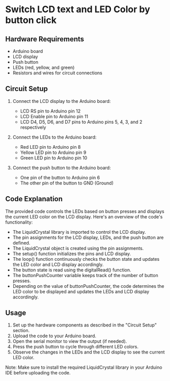 # Switch LCD text and LED Color by button click

## Hardware Requirements

- Arduino board
- LCD display
- Push button
- LEDs (red, yellow, and green)
- Resistors and wires for circuit connections

## Circuit Setup

1. Connect the LCD display to the Arduino board:

   - LCD RS pin to Arduino pin 12
   - LCD Enable pin to Arduino pin 11
   - LCD D4, D5, D6, and D7 pins to Arduino pins 5, 4, 3, and 2 respectively

2. Connect the LEDs to the Arduino board:

   - Red LED pin to Arduino pin 8
   - Yellow LED pin to Arduino pin 9
   - Green LED pin to Arduino pin 10

3. Connect the push button to the Arduino board:
   - One pin of the button to Arduino pin 6
   - The other pin of the button to GND (Ground)

## Code Explanation

The provided code controls the LEDs based on button presses and displays the current LED color on the LCD display. Here's an overview of the code's functionality:

- The LiquidCrystal library is imported to control the LCD display.
- The pin assignments for the LCD display, LEDs, and the push button are defined.
- The LiquidCrystal object is created using the pin assignments.
- The setup() function initializes the pins and LCD display.
- The loop() function continuously checks the button state and updates the LED color and LCD display accordingly.
- The button state is read using the digitalRead() function.
- The buttonPushCounter variable keeps track of the number of button presses.
- Depending on the value of buttonPushCounter, the code determines the LED color to be displayed and updates the LEDs and LCD display accordingly.

## Usage

1. Set up the hardware components as described in the "Circuit Setup" section.
2. Upload the code to your Arduino board.
3. Open the serial monitor to view the output (if needed).
4. Press the push button to cycle through different LED colors.
5. Observe the changes in the LEDs and the LCD display to see the current LED color.

Note: Make sure to install the required LiquidCrystal library in your Arduino IDE before uploading the code.
